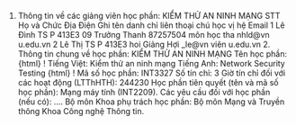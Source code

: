 1. Thông tin về các giảng viên học phần: KIỂM THỬ AN NINH MẠNG STT Họ và Chức Địa Điện Ghi tên danh chỉ liên thoại chú học vị hệ Email 1 Lê Đình TS P 413E3 09 Trưởng Thanh 87257504 môn học tha nhld\@vn u.edu.vn 2 Lê Thị TS P 413E3 hoi Giảng Hợi \_le\@vn viên u.edu.vn 2. Thông tin chung về học phần: KIỂM THỬ AN NINH MẠNG Tên học phần:
{html}
! Tiếng Việt: Kiểm thử an ninh mạng Tiếng Anh: Network Security Testing
{html}
! Mã số học phần: INT3327 Số tín chỉ: 3 Giờ tín chỉ đối với các hoạt động (LTThHTH): 244230 Học phần tiên quyết (tên và mã số học phần): Mạng máy tính
(INT2209). Các yêu cầu đối với học phần (nếu có): \.... Bộ môn Khoa phụ trách học phần: Bộ môn Mạng và Truyền thông Khoa
Công nghệ Thông tin.
